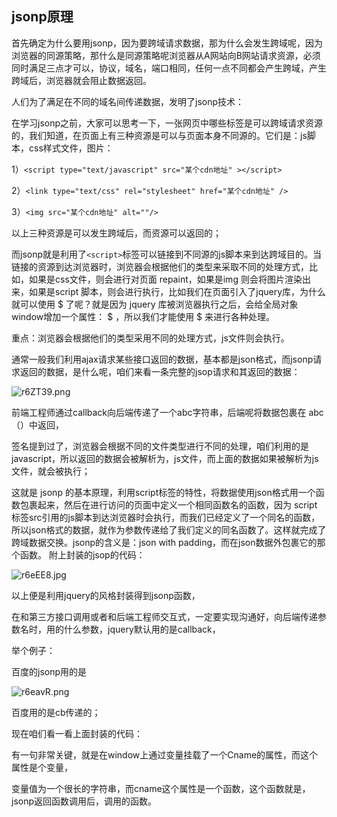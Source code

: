 ## jsonp原理

首先确定为什么要用jsonp，因为要跨域请求数据，那为什么会发生跨域呢，因为浏览器的同源策略，那什么是同源策略呢浏览器从A网站向B网站请求资源，必须同时满足三点才可以，协议，域名，端口相同，任何一点不同都会产生跨域，产生跨域后，浏览器就会阻止数据返回。

人们为了满足在不同的域名间传递数据，发明了jsonp技术：

在学习jsonp之前，大家可以思考一下，一张网页中哪些标签是可以跨域请求资源的，我们知道，在页面上有三种资源是可以与页面本身不同源的。它们是：js脚本，css样式文件，图片：

1）`<script type="text/javascript" src="某个cdn地址" ></script>`

2）`<link type="text/css" rel="stylesheet" href="某个cdn地址" />`

3）`<img src="某个cdn地址" alt=""/>`

以上三种资源是可以发生跨域后，而资源可以返回的；

而jsonp就是利用了`<script>`标签可以链接到不同源的js脚本来到达跨域目的。当链接的资源到达浏览器时，浏览器会根据他们的类型来采取不同的处理方式，比如，如果是css文件，则会进行对页面 repaint，如果是img 则会将图片渲染出来，如果是script 脚本，则会进行执行，比如我们在页面引入了jquery库，为什么就可以使用 $ 了呢？就是因为 jquery 库被浏览器执行之后，会给全局对象window增加一个属性： $ ，所以我们才能使用 $ 来进行各种处理。

重点：浏览器会根据他们的类型采用不同的处理方式，js文件则会执行。

通常一般我们利用ajax请求某些接口返回的数据，基本都是json格式，而jsonp请求返回的数据，是什么呢，咱们来看一条完整的jsop请求和其返回的数据：

![r6ZT39.png](https://s3.ax1x.com/2020/12/23/r6ZT39.png)

前端工程师通过callback向后端传递了一个abc字符串，后端呢将数据包裹在 abc（）中返回，


签名提到过了，浏览器会根据不同的文件类型进行不同的处理，咱们利用的是javascript，所以返回的数据会被解析为，js文件，而上面的数据如果被解析为js文件，就会被执行；

这就是 jsonp 的基本原理，利用script标签的特性，将数据使用json格式用一个函数包裹起来，然后在进行访问的页面中定义一个相同函数名的函数，因为 script 标签src引用的js脚本到达浏览器时会执行，而我们已经定义了一个同名的函数，所以json格式的数据，就作为参数传递给了我们定义的同名函数了。这样就完成了跨域数据交换。jsonp的含义是：json with padding，而在json数据外包裹它的那个函数。
附上封装的jsop的代码：

![r6eEE8.jpg](https://s3.ax1x.com/2020/12/23/r6eEE8.jpg)

以上便是利用jquery的风格封装得到jsonp函数，

在和第三方接口调用或者和后端工程师交互式，一定要实现沟通好，向后端传递参数名时，用的什么参数，jquery默认用的是callback，

举个例子：

百度的jsonp用的是

![r6eavR.png](https://s3.ax1x.com/2020/12/23/r6eavR.png)

百度用的是cb传递的；

现在咱们看一看上面封装的代码：

有一句非常关键，就是在window上通过变量挂载了一个Cname的属性，而这个属性是个变量，

变量值为一个很长的字符串，而cname这个属性是一个函数，这个函数就是，jsonp返回函数调用后，调用的函数。

